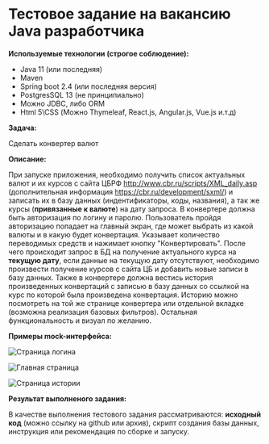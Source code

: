 # Тестовое задание на вакансию Java разработчика

**Используемые технологии (строгое соблюдение):**

- Java 11 (или последняя)
- Maven
- Spring boot 2.4 (или последняя версия)
- PostgresSQL 13 (не принципиально)
- Можно JDBC, либо ORM
- Html 5\CSS (Можно Thymeleaf, React.js, Angular.js, Vue.js и.т.д)

**Задача:**

Сделать конвертер валют

**Описание:**

При запуске приложения, необходимо получить список актуальных валют и их курсов с сайта ЦБРФ http://www.cbr.ru/scripts/XML_daily.asp (дополнительная информация https://cbr.ru/development/sxml/) и записать их в базу данных (индентификаторы, коды, названия), а так же курсы (**привязанные к валюте**) на дату запроса. В конвертере должна быть авторизация по логину и паролю. Пользователь пройдя авторизацию попадает на главный экран, где может выбрать из какой валюты и в какую будет конвертация. Указывает количество переводимых средств и нажимает кнопку "Конвертировать". После чего происходит запрос в БД на получение актуального курса на **текущую дату**, если данные на текущую дату отсутствуют, необходимо произвести получение курсов с сайта ЦБ и добавить новые записи в базу данных. Также в конвертере должна вестись история произведенных конвертаций с записью в базу данных со ссылкой на курс по которой была произведена конвертация. Историю можно посмотреть на той же странице конвертера или отдельной вкладке (возможна реализация базовых фильтров). Остальная функциональность и визуал по желанию.

**Примеры mock-интерфейса:**

![Страница логина](https://github.com/revkov/JAVA.SB2.TEST/blob/master/login.png?raw=true "Экран логина")

![Главная страница](https://github.com/revkov/JAVA.SB2.TEST/blob/master/converter.png?raw=true "Основная форма")

![Страница истории](https://github.com/revkov/JAVA.SB2.TEST/blob/master/history.png?raw=true "История")

**Результат выполненого задания:**

В качестве выполнения тестового задания рассматриваются: **исходный код** (можно ссылку на github или архив), скрипт создания базы данных, инструкция или рекомендация по сборке и запуску.
